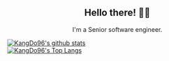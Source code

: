 


<h2 align="center">Hello there!  👋🤓</h2>
<p align="center">I'm a Senior software engineer.





[![KangDo96's github stats](https://github-readme-stats.vercel.app/api?username=KangDo96&count_private=true&include_all_commits=true&show_icons=true&langs_count=10&layout=compact&theme=chartreuse-dark&show_owner=dark)](https://github.com/KangDo96)<br>
[![KangDo96's Top Langs](https://github-readme-stats.vercel.app/api/top-langs/?username=KangDo96&hide=css)](https://github.com/KangDo96)<br>

